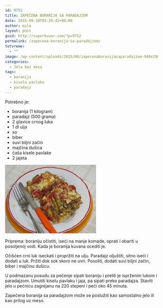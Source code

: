 ```yaml
---
id: 9752
title: ZAPEČENA BORANIJA SA PARADAJZOM
date: 2015-09-30T05:29:42+00:00
author: mila
layout: post
guid: http://superkuvar.com/?p=9752
permalink: /zapecena-boranija-sa-paradajzom/
totvreme:
  - ""
image: /wp-content/uploads/2015/09/zapecenaboranijasaparadajzom-940x198.jpg
categories:
  - Jela bez mesa
tags:
  - boranija
  - kisela pavlaka
  - paradajz
---
```

Potrebno je:  
* boranija (1 kilogram)  
* paradajz (500 grama)  
* 2 glavice crnog luka  
* 1 dl ulja  
* so  
* biber  
* suvi biljni začin  
* majčina dušica  
* čaša kisele pavlake  
* 2 jajeta

[<img class="alignnone size-medium wp-image-9760" src="/wp-content/uploads/2015/09/zapecenaboranijasaparadajzom-300x225.jpg" alt="zapecenaboranijasaparadajzom" width="300" height="225" />](/wp-content/uploads/2015/09/zapecenaboranijasaparadajzom-e1443702436715.jpg)

Priprema: boraniju očistiti, iseći na manje komade, oprati i obariti u posoljenoj vodi. Kada je boranija kuvana ocediti je.

Očišćen crni luk iseckati i propržiti na ulju. Paradajz oljuštiti, sitno iseći i dodati u luk. Pržiti dok sok skoro ne uvri. Posoliti, dodati suvi biljni začin, biber i majčinu dušicu.

U podmazanu posudu za pečenje sipati boraniju i preliti je isprženim lukom i paradajzom. Umutiti kiselu pavlaku i jaja, pa sipati preko paradajza. Staviti jelo u pećnicu zagrejanu na 220 stepeni i peći oko 45 minuta.

Zapečena boranija sa paradajzom može se poslužiti kao samostalno jelo ili kao prilog uz meso.